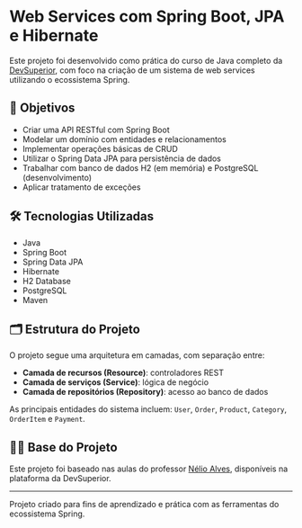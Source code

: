 # Web Services com Spring Boot, JPA e Hibernate

Este projeto foi desenvolvido como prática do curso de Java completo da [DevSuperior](https://devsuperior.com.br), com foco na criação de um sistema de web services utilizando o ecossistema Spring.

## 🎯 Objetivos

- Criar uma API RESTful com Spring Boot
- Modelar um domínio com entidades e relacionamentos
- Implementar operações básicas de CRUD
- Utilizar o Spring Data JPA para persistência de dados
- Trabalhar com banco de dados H2 (em memória) e PostgreSQL (desenvolvimento)
- Aplicar tratamento de exceções

## 🛠️ Tecnologias Utilizadas

- Java
- Spring Boot
- Spring Data JPA
- Hibernate
- H2 Database
- PostgreSQL
- Maven

## 🗂️ Estrutura do Projeto

O projeto segue uma arquitetura em camadas, com separação entre:

- **Camada de recursos (Resource)**: controladores REST
- **Camada de serviços (Service)**: lógica de negócio
- **Camada de repositórios (Repository)**: acesso ao banco de dados

As principais entidades do sistema incluem: `User`, `Order`, `Product`, `Category`, `OrderItem` e `Payment`.

## 👨‍🏫 Base do Projeto

Este projeto foi baseado nas aulas do professor [Nélio Alves](https://github.com/acenelio), disponíveis na plataforma da DevSuperior.

---

Projeto criado para fins de aprendizado e prática com as ferramentas do ecossistema Spring.
